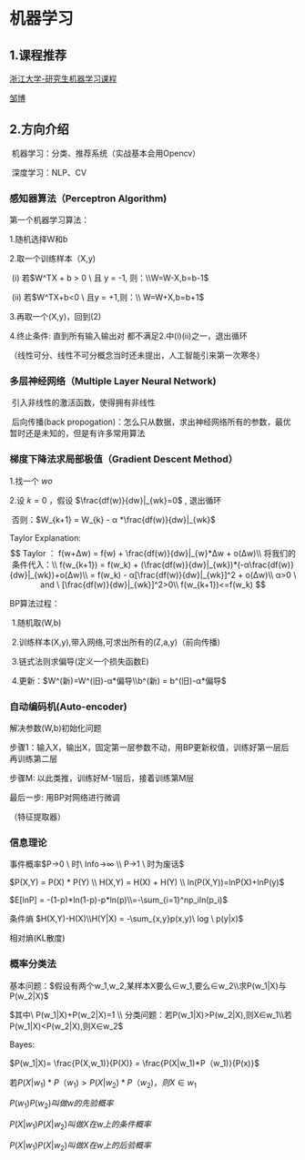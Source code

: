 # 机器学习





## 1.课程推荐

[浙江大学-研究生机器学习课程](https://www.bilibili.com/video/BV1dJ411B7gh?t=702&p=38)

[邹博](https://www.bilibili.com/video/BV1Tb411H7uC)



## 2.方向介绍

​	机器学习：分类、推荐系统（实战基本会用Opencv）

​	深度学习：NLP、CV









### 感知器算法（Perceptron Algorithm)

第一个机器学习算法：

1.随机选择W和b

2.取一个训练样本（X,y)

​		(i) 若$W^TX + b > 0 \ 且 y = -1, 则：\\W=W-X,b=b-1$

​		(ii) 若$W^TX+b<0 \ 且y = +1,则：\\ W=W+X,b=b+1$

3.再取一个(X,y)，回到(2)

4.终止条件: 直到所有输入输出对 都不满足2.中(i)(ii)之一，退出循环

（线性可分、线性不可分概念当时还未提出，人工智能引来第一次寒冬）



### 多层神经网络（Multiple Layer Neural Network)

​		引入非线性的激活函数，使得拥有非线性

​		后向传播(back propogation)：怎么只从数据，求出神经网络所有的参数，最优暂时还是未知的，但是有许多常用算法



### 梯度下降法求局部极值（Gradient Descent Method）

1.找一个  $wo$

2.设 $k = 0$ ，假设 $\frac{df(w)}{dw}|_{wk}=0$ , 退出循环

​	否则：$W_{k+1} = W_{k} - α *\frac{df(w)}{dw}|_{wk}$ 

Taylor Explanation:
$$
Taylor ： f(w+Δw) = f(w) + \frac{df(w)}{dw}|_{w}*Δw + o(Δw)\\
将我们的条件代入：\\
f(w_{k+1}) = f(w_k) + (\frac{df(w)}{dw}|_{wk})*(-α\frac{df(w)}{dw}|_{wk})+o(Δw)\\
 = f(w_k) - α[\frac{df(w)}{dw}|_{wk}]^2 + o(Δw)\\
 α>0 \ and \ [\frac{df(w)}{dw}|_{wk}]^2>0\\
 f(w_{k+1})<=f(w_k)
$$



BP算法过程：

​	1.随机取(W,b)

​	2.训练样本(X,y),带入网络,可求出所有的(Z,a,y)（前向传播)

​	3.链式法则求偏导(定义一个损失函数E)

​	4.更新：$W^(新)=W^(旧)-α*偏导\\b^(新) = b^(旧)-α*偏导$



### 自动编码机(Auto-encoder)

解决参数(W,b)初始化问题

步骤1：输入X，输出X，固定第一层参数不动，用BP更新权值，训练好第一层后再训练第二层

步骤M: 以此类推，训练好M-1层后，接着训练第M层

最后一步: 用BP对网络进行微调

（特征提取器）





### 信息理论

事件概率$P->0 \ 时\ Info->∞ \\ P->1 \ 时为废话$

$P(X,Y) = P(X) * P(Y) \\ H(X,Y) = H(X) + H(Y) \\ ln(P(X,Y))=lnP(X)+lnP(y)$

$E[lnP] = -(1-p)*ln(1-p)-p*ln(p)\\=-\sum_{i=1}^np_iln(p_i)$

条件熵  $H(X,Y)-H(X)\\H(Y|X) = -\sum_{x,y}p(x,y)\ log \ p(y|x)$

相对熵(KL散度)



### 概率分类法

基本问题：$假设有两个w_1,w_2,某样本X要么∈w_1,要么∈w_2\\求P(w_1|X)与P(w_2|X)$

$其中\ P(w_1|X)+P(w_2|X)=1 \\ 分类问题：若P(w_1|X)>P(w_2|X),则X∈w_1\\若P(w_1|X)<P(w_2|X),则X∈w_2$



Bayes:

$P(w_1|X)= \frac{P(X,w_1)}{P(X)} = \frac{P(X|w_1)*P（w_1)}{P(x)}$

若$P(X|w_1)*P（w_1)>P(X|w_2)*P（w_2)，则X∈w_1$

$P(w_1)P(w_2)叫做w的先验概率$

$P(X|w_1)P(X|w_2)叫做X在w上的条件概率$

$P(X|w_1)P(X|w_2)叫做X在w上的后验概率$